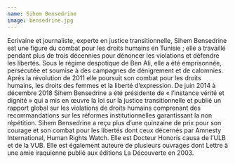 ```yaml
---
name: Sihem Bensedrine
image: bensedrine.jpg
---
```

Ecrivaine et journaliste, experte en justice transitionnelle, Sihem Bensedrine est une figure du combat pour les droits humains en Tunisie ; elle a travaillé pendant plus de trois décennies pour dénoncer les violations et défendre les libertés. Sous le régime despotique de Ben Ali, elle a été emprisonnée, persécutée et soumise à des campagnes de dénigrement et de calomnies. Après la révolution de 2011 elle poursuit son combat pour les droits humains, les droits des femmes et la liberté d’expression. 
De juin 2014 à décembre 2018 Sihem Bensedrine a été présidente de « l’instance vérité et dignité » qui a mis en œuvre la loi sur la justice transitionnelle et publié un rapport global sur les violations de droits humains comprenant des recommandations sur les réformes institutionnelles garantissant la non répétition.
Sihem Bensedrine a reçu plus d’une quinzaine de prix pour son courage et son combat pour les libertés dont ceux décernés par Amnesty International, Human Rights Watch. Elle est Docteur Honoris causa de l’ULB et de la VUB.
Elle est également auteure de plusieurs ouvrages dont Lettre à une amie iraquienne publié aux éditions La Découverte en 2003.



